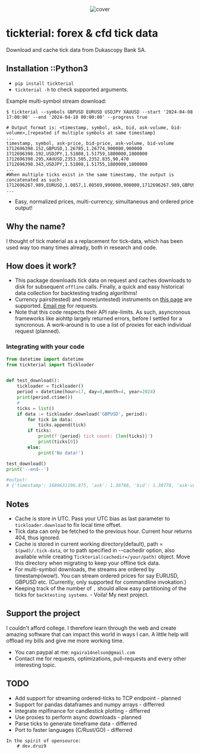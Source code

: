 <p style="text-align: center;">
	<img src="https://raw.githubusercontent.com/sp3rtah/tickterial/master/tickterial.png" alt="cover" title="tickterial logo"/>
<p>

# tickterial: forex & cfd tick data
Download and cache tick data from Dukascopy Bank SA.

## Installation ::Python3
- `pip install tickterial`
- `tickterial -h` to check supported arguments.

Example multi-symbol stream download:
```monospace
$ tickterial --symbols GBPUSD EURUSD USDJPY XAUUSD --start '2024-04-08 17:00:00' --end '2024-04-10 00:00:00' --progress true

# Output format is: <timestamp, symbol, ask, bid, ask-volume, bid-volume>,[repeated if multiple symbols at same timestamp]
...
timestamp, symbol, ask-price, bid-price, ask-volume, bid-volume
1712696398.152,GBPUSD,1.26785,1.26774,900000,900000
1712696398.192,USDJPY,1.51808,1.51759,1800000,1800000
1712696398.295,XAUUSD,2353.505,2352.835,90,470
1712696398.343,USDJPY,1.51808,1.51755,1800000,1800000
...
#When multiple ticks exist in the same timestamp, the output is concatenated as such:
1712696267.989,EURUSD,1.0857,1.08569,990000,900000,1712696267.989,GBPUSD,1.26778,1.26769,900000,900000
...
```
- Easy, normalized prices, multi-currency, simultaneous and ordered price output!

## Why the name? <tickterial>
I thought of tick material as a replacement for tick-data, which has been used way too many times already, both in research and code.

## How does it work?
- This package downloads tick data on request and caches downloads to disk for subsequent `offline` calls. Finally, a quick and easy historical data collection for backtesting trading algorithms!
- Currency pairs(tested) and more(untested) instruments on [this page](https://www.dukascopy.com/swiss/english/marketwatch/historical/) are supported. <a href="mailto:drui9@duck.com">Email me</a> for requests.
- Note that this code respects their API rate-limits. As such, asyncronous frameworks like aiohttp largely returned errors, before I settled for a syncronous. A work-around is to use a list of proxies for each individual request (planned).

### Integrating with your code
```python
from datetime import datetime
from tickterial import Tickloader


def test_download():
	tickloader = Tickloader()
	period = datetime(hour=17, day=8,month=4, year=2024)
	print(period.ctime())
	#
	ticks = list()
	if data := tickloader.download('GBPUSD', period):
		for tick in data:
			ticks.append(tick)
		if ticks:
			print(f'{period} tick count: {len(ticks)}')
			print(ticks[0])
		else:
			print('No data!')

test_download()
print('--end--')

#output:
# {'timestamp': 1689631196.875, 'ask': 1.30788, 'bid': 1.30778, 'ask-vol': 900000, 'bid-vol': 900000}

```

## Notes
- Cache is store in UTC. Pass your UTC bias as last parameter to `tickloader.download` to fix local time offset.
- Tick data can only be fetched to the previous hour. Current hour returns 404, thus ignored.
- Cache is stored in current working directory(default), path = `$(pwd)/.tick-data`, or to path specified in --cachedir option, also available while creating `Tickterial(cachedir=/your/path)` object. Move this directory when migrating to keep your offline tick data.
- For multi-symbol downloads, the streams are ordered by timestamp(wow!). You can stream ordered prices for say EURUSD, GBPUSD etc. (Currently, only supported for commandline invokation.)
- Keeping track of the number of `,` should allow easy partitioning of the ticks for `backtesting systems`. - Voila! My next project.

## Support the project
I couldn't afford college. I therefore learn through the web and create amazing software that can impact this world in ways I can. A little help will offload my bills and give me more working time.
- You can paypal at me: `ngaira14nelson@gmail.com`
- Contact me for requests, optimizations, pull-requests and every other interesting topic.


## TODO
- Add support for streaming ordered-ticks to TCP endpoint - planned
- Support for pandas dataframes and numpy arrays - differred
- Integrate mplfinance for candlestick plotting - differred
- Use proxies to perform async downloads - planned
- Parse ticks to generate timeframe data - differred
- Port to faster languages (C/Rust/GO) - differred

```monospace
In the spirit of opensource:
	# dev.drui9
```